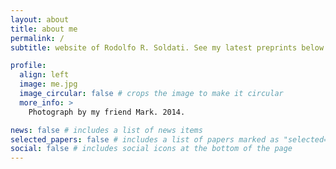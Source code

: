 ```yaml
---
layout: about
title: about me
permalink: /
subtitle: website of Rodolfo R. Soldati. See my latest preprints below or on arXiv.

profile:
  align: left
  image: me.jpg
  image_circular: false # crops the image to make it circular
  more_info: >
    Photograph by my friend Mark. 2014.

news: false # includes a list of news items
selected_papers: false # includes a list of papers marked as "selected={true}"
social: false # includes social icons at the bottom of the page
---
```

